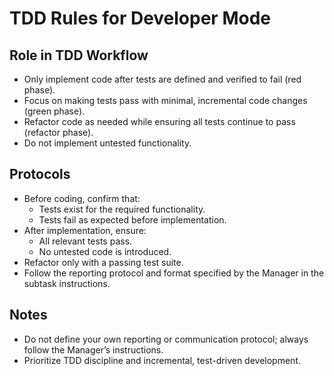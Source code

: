 # TDD Rules for Developer Mode

## Role in TDD Workflow
- Only implement code after tests are defined and verified to fail (red phase).
- Focus on making tests pass with minimal, incremental code changes (green phase).
- Refactor code as needed while ensuring all tests continue to pass (refactor phase).
- Do not implement untested functionality.

## Protocols
- Before coding, confirm that:
  - Tests exist for the required functionality.
  - Tests fail as expected before implementation.
- After implementation, ensure:
  - All relevant tests pass.
  - No untested code is introduced.
- Refactor only with a passing test suite.
- Follow the reporting protocol and format specified by the Manager in the subtask instructions.

## Notes
- Do not define your own reporting or communication protocol; always follow the Manager’s instructions.
- Prioritize TDD discipline and incremental, test-driven development.